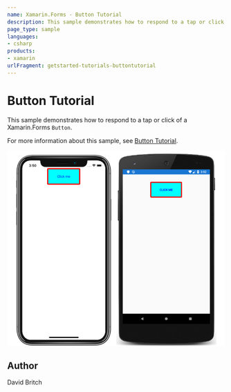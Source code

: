 ```yaml
---
name: Xamarin.Forms - Button Tutorial
description: This sample demonstrates how to respond to a tap or click of a Xamarin.Forms Button.
page_type: sample
languages:
- csharp
products:
- xamarin
urlFragment: getstarted-tutorials-buttontutorial
---
```

# Button Tutorial

This sample demonstrates how to respond to a tap or click of a Xamarin.Forms `Button`.

For more information about this sample, see [Button Tutorial](https://docs.microsoft.com/xamarin/get-started/tutorials/button/).

![Button Tutorial application screenshot](Screenshots/01All.png "Button Tutorial application screenshot")

## Author

David Britch
